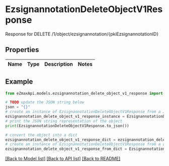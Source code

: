 # EzsignannotationDeleteObjectV1Response

Response for DELETE /1/object/ezsignannotation/{pkiEzsignannotationID}

## Properties

Name | Type | Description | Notes
------------ | ------------- | ------------- | -------------

## Example

```python
from eZmaxApi.models.ezsignannotation_delete_object_v1_response import EzsignannotationDeleteObjectV1Response

# TODO update the JSON string below
json = "{}"
# create an instance of EzsignannotationDeleteObjectV1Response from a JSON string
ezsignannotation_delete_object_v1_response_instance = EzsignannotationDeleteObjectV1Response.from_json(json)
# print the JSON string representation of the object
print(EzsignannotationDeleteObjectV1Response.to_json())

# convert the object into a dict
ezsignannotation_delete_object_v1_response_dict = ezsignannotation_delete_object_v1_response_instance.to_dict()
# create an instance of EzsignannotationDeleteObjectV1Response from a dict
ezsignannotation_delete_object_v1_response_from_dict = EzsignannotationDeleteObjectV1Response.from_dict(ezsignannotation_delete_object_v1_response_dict)
```
[[Back to Model list]](../README.md#documentation-for-models) [[Back to API list]](../README.md#documentation-for-api-endpoints) [[Back to README]](../README.md)


